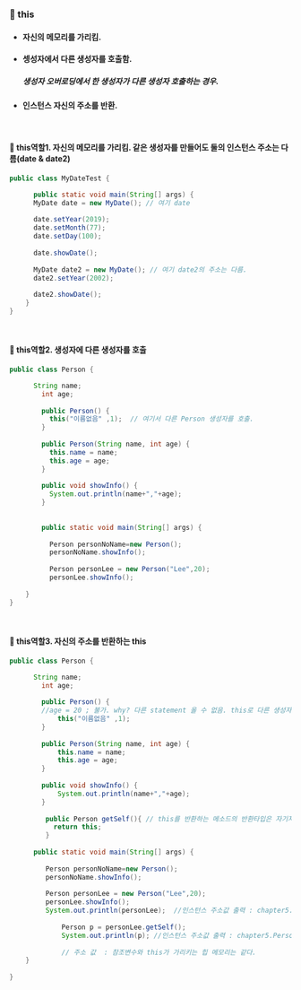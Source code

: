 ### :pushpin: this
* #### 자신의 메모리를 가리킴.
* #### 셍성자에서 다른 생성자를 호출함.
	##### 생성자 오버로딩에서 한 생성자가 다른 생성자 호출하는 경우. 
* #### 인스턴스 자신의 주소를 반환.
  
   <br>
   
 #### :round_pushpin: this역할1. 자신의 메모리를 가리킴. 같은 생성자를 만들어도 둘의 인스턴스 주소는 다름(date & date2)

```java
public class MyDateTest {

      public static void main(String[] args) {
      MyDate date = new MyDate(); // 여기 date 
       
      date.setYear(2019);
      date.setMonth(77);
      date.setDay(100);
    
      date.showDate();
    
      MyDate date2 = new MyDate(); // 여기 date2의 주소는 다름. 
      date2.setYear(2002);  
    
      date2.showDate();
    }
}
```

   <br>
   
#### :round_pushpin: this역할2. 생성자에 다른 생성자를 호출

```java
public class Person {

      String name;
    	int age;
    	
    	public Person() {
    	  this("이름없음" ,1);  // 여기서 다른 Person 생성자를 호출. 
    	}
    	
    	public Person(String name, int age) {
    	  this.name = name;
          this.age = age;
    	}
    	
    	public void showInfo() {
    	  System.out.println(name+","+age);
    	}
      
      
        public static void main(String[] args) {
		
	      Person personNoName=new Person();
	      personNoName.showInfo();
	      	
	      Person personLee = new Person("Lee",20);
	      personLee.showInfo();
	      
    }
}
```    
   <br>
   
#### :round_pushpin: this역할3. 자신의 주소를 반환하는 this

```java
public class Person {

      String name;
    	int age;
    	
    	public Person() {
        //age = 20 ; 불가. why? 다른 statement 올 수 없음. this로 다른 생성자를 호출할 때, first statement여야 하기때문에.
    		this("이름없음" ,1);  
    	}
    	
    	public Person(String name, int age) {
    		this.name = name;
    		this.age = age;
    	}
    	
    	public void showInfo() {
    		System.out.println(name+","+age);
    	}
      
         public Person getSelf(){ // this를 반환하는 메소드의 반환타입은 자기자신
           return this;
         }
      
      public static void main(String[] args) {
		
	     Person personNoName=new Person();
	     personNoName.showInfo();
	      	
	     Person personLee = new Person("Lee",20);
	     personLee.showInfo();
	     System.out.println(personLee);  //인스턴스 주소값 출력 : chapter5.Person@2ff4acd0   
        
             Person p = personLee.getSelf();
             System.out.println(p); //인스턴스 주소값 출력 : chapter5.Person@2ff4acd0   
        
             // 주소 값  : 참조변수와 this가 가리키는 힙 메모리는 같다. 
	}
    
}
```






